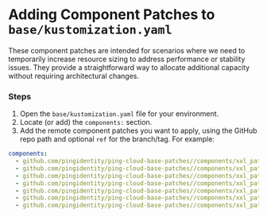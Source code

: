 # Adding Component Patches to `base/kustomization.yaml`

These component patches are intended for scenarios where we need to temporarily increase resource sizing to address performance or stability issues. They provide a straightforward way to allocate additional capacity without requiring architectural changes.

### Steps

1. Open the `base/kustomization.yaml` file for your environment.  
2. Locate (or add) the `components:` section.  
3. Add the remote component patches you want to apply, using the GitHub repo path and optional `ref` for the branch/tag. For example:

```yaml
components:
  - github.com/pingidentity/ping-cloud-base-patches//components/xxl_patches/pingfederate?ref=pdo-10262
  - github.com/pingidentity/ping-cloud-base-patches//components/xxl_patches/pingaccess?ref=pdo-10262
  - github.com/pingidentity/ping-cloud-base-patches//components/xxl_patches/pingaccess-was?ref=pdo-10262
  - github.com/pingidentity/ping-cloud-base-patches//components/xxl_patches/nginx?ref=pdo-10262
  - github.com/pingidentity/ping-cloud-base-patches//components/xxl_patches/logstash?ref=pdo-10262
  - github.com/pingidentity/ping-cloud-base-patches//components/xxl_patches/fluent-bit?ref=pdo-10262
  - github.com/pingidentity/ping-cloud-base-patches//components/xxl_patches/pingdirectory?ref=pdo-10262
